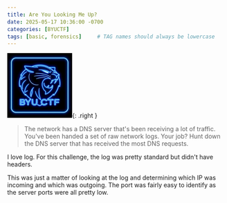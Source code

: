```yaml
---
title: Are You Looking Me Up?
date: 2025-05-17 10:36:00 -0700
categories: [BYUCTF]
tags: [basic, forensics]     # TAG names should always be lowercase
---
```

![byuctf Logo](/assets/img/logo-byuctf.png){: .right }
> The network has a DNS server that's been receiving a lot of traffic. You've been handed a set of raw network logs. Your job? Hunt down the DNS server that has received the most DNS requests.

I love log. For this challenge, the log was pretty standard but didn't have headers. 

This was just a matter of looking at the log and determining which IP was incoming and which was outgoing. The port was fairly easy to identify as the server ports were all pretty low.
